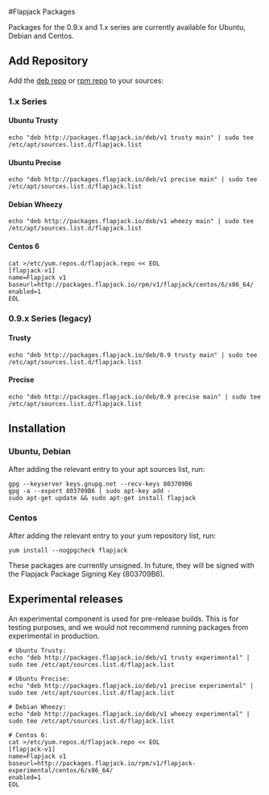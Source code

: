 #Flapjack Packages

Packages for the 0.9.x and 1.x series are currently available for Ubuntu, Debian and Centos.

## Add Repository

Add the [deb repo](http://packages.flapjack.io/deb) or [rpm repo](http://packages.flapjack.io/rpm) to your sources:

### 1.x Series
#### Ubuntu Trusty

```
echo "deb http://packages.flapjack.io/deb/v1 trusty main" | sudo tee /etc/apt/sources.list.d/flapjack.list
```

#### Ubuntu Precise

```
echo "deb http://packages.flapjack.io/deb/v1 precise main" | sudo tee /etc/apt/sources.list.d/flapjack.list
```

#### Debian Wheezy

```
echo "deb http://packages.flapjack.io/deb/v1 wheezy main" | sudo tee /etc/apt/sources.list.d/flapjack.list
```

#### Centos 6

```
cat >/etc/yum.repos.d/flapjack.repo << EOL
[flapjack-v1]
name=Flapjack v1
baseurl=http://packages.flapjack.io/rpm/v1/flapjack/centos/6/x86_64/
enabled=1
EOL
```

### 0.9.x Series (legacy)
#### Trusty

```
echo "deb http://packages.flapjack.io/deb/0.9 trusty main" | sudo tee /etc/apt/sources.list.d/flapjack.list
```

#### Precise

```
echo "deb http://packages.flapjack.io/deb/0.9 precise main" | sudo tee /etc/apt/sources.list.d/flapjack.list
```

## Installation

### Ubuntu, Debian

After adding the relevant entry to your apt sources list, run:

```
gpg --keyserver keys.gnupg.net --recv-keys 803709B6
gpg -a --export 803709B6 | sudo apt-key add -
sudo apt-get update && sudo apt-get install flapjack
```

### Centos

After adding the relevant entry to your yum repository list, run:

```
yum install --nogpgcheck flapjack
```

These packages are currently unsigned.  In future, they will be signed with the Flapjack Package Signing Key (803709B6).

## Experimental releases

An experimental component is used for pre-release builds.  This is for testing purposes, and we would not recommend running packages from experimental in production.

```
# Ubuntu Trusty:
echo "deb http://packages.flapjack.io/deb/v1 trusty experimental" | sudo tee /etc/apt/sources.list.d/flapjack.list

# Ubuntu Precise:
echo "deb http://packages.flapjack.io/deb/v1 precise experimental" | sudo tee /etc/apt/sources.list.d/flapjack.list

# Debian Wheezy:
echo "deb http://packages.flapjack.io/deb/v1 wheezy experimental" | sudo tee /etc/apt/sources.list.d/flapjack.list

# Centos 6:
cat >/etc/yum.repos.d/flapjack.repo << EOL
[flapjack-v1]
name=Flapjack v1
baseurl=http://packages.flapjack.io/rpm/v1/flapjack-experimental/centos/6/x86_64/
enabled=1
EOL
```
